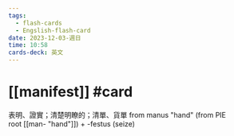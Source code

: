 ```yaml
---
tags:
  - flash-cards
  - Engslish-flash-card
date: 2023-12-03-週日
time: 10:58
cards-deck: 英文
---
```


# [[manifest]] #card 
表明、證實；清楚明瞭的；清單、貨單
from manus "hand" (from PIE root [[man- "hand"]]) + -festus (seize)